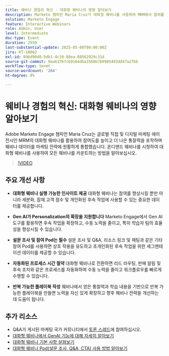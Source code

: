 ```yaml
---
title: 웨비나 경험의 혁신 - 대화형 웨비나의 영향 알아보기
description: Marketo 챔피언 Maria Cruz가 대화형 웨비나를 사용하여 MRM에서 참여를 활성화하고, 통찰력을 얻고, 마케팅을 향상시키는 방법에 대해 알아봅니다. 지금 바로 온디맨드를 시청하십시오!
solution: Marketo Engage
feature: Interactive Webinars
role: Admin, User
level: Intermediate
doc-type: Event
duration: 2559
last-substantial-update: 2025-05-08T00:00:00Z
jira: KT-18062
exl-id: 896d90d0-5db1-4c10-88ea-88562929c31d
source-git-commit: 9ea63767cb9164dba3568b7b0985493dd47a2fbb
workflow-type: tm+mt
source-wordcount: '264'
ht-degree: 0%

---
```


# 웨비나 경험의 혁신: 대화형 웨비나의 영향 알아보기

Adobe Marketo Engage 챔피언 Maria Cruz는 글로벌 직접 및 디지털 마케팅 에이전시인 MRM의 대화형 웨비나를 활용하여 참여도를 높이고 더 나은 통찰력을 포착하며 웨비나 데이터를 마케팅 전략에 원활하게 통합했습니다. 온디맨드 웨비나를 시청하여 대화형 웨비나를 사용하여 모든 웨비나를 카운트하는 방법을 알아보십시오.

>[!VIDEO](https://video.tv.adobe.com/v/3458099/?learn=on&enablevpops)

## 주요 개선 사항

* **대화형 웨비나 실행 가능한 인사이트 제공** 대화형 웨비나는 참여를 향상시킬 뿐만 아니라 세분화, 잠재 고객 점수 및 개인화된 후속 작업에 사용할 수 있는 중요한 데이터를 제공합니다.

* **Gen AI가 Personalization의 확장을 지원합니다** Marketo Engage에서 Gen AI 도구를 활용하면 후속 작업을 확장하고, 수동 노력을 줄이고, 특히 학습자 팀의 효율성을 향상시킬 수 있습니다.

* **설문 조사 및 참여 Pod는 필수** 설문 조사 및 Q&amp;A, 리소스 링크 및 채팅과 같은 기타 참여 Pod를 사용하면 상호 작용을 유도하고 초개인화된 후속 작업을 위한 세그멘테이션 데이터를 제공할 수 있습니다.

* **자동화된 프로세스 시간 절약** 대화형 웨비나로 전환하면 리드 라우팅, 판매 알림 및 후속 조치와 같은 프로세스를 자동화하여 수동 노력을 줄이고 워크플로우를 빠르게 수행할 수 있습니다.

* **반복 가능한 플레이북 작성** 웨비나에서 얻은 통찰력과 학습 내용을 기반으로 반복 가능한 플레이북을 만들면 노력을 자신 있게 확장하고 향후 웨비나 전략을 개선하는 데 도움이 됩니다.

## 추가 리소스

* Q&amp;A가 게시된 마케팅 국가 커뮤니티에서 [토론 스레드](https://nation.marketo.com/t5/product-blogs/on-demand-learn-from-your-peers-revolutionizing-your-webinar/ba-p/356260)에 참여하십시오.
* [대화형 웨비나에서 GenAI 기능에 대해 자세히 알아보기](https://nation.marketo.com/t5/latest-product-innovations/discover-how-genai-can-elevate-your-upcoming-webinars/ba-p/355055)
* [대화형 웨비나 기본 사항 살펴보기](https://experienceleague.adobe.com/en/docs/marketo/using/product-docs/demand-generation/events/interactive-webinars/interactive-webinars-overview)
* [대화형 웨비나 Pod(설문 조사, Q&amp;A, CTA) 사용 방법 알아보기](https://experienceleague.adobe.com/en/docs/marketo/using/product-docs/demand-generation/events/interactive-webinars/best-practices-for-interactive-webinars)